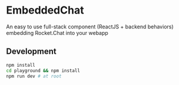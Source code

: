# EmbeddedChat
An easy to use full-stack component  (ReactJS + backend behaviors)  embedding Rocket.Chat into your webapp

## Development

```bash
npm install
cd playground && npm install
npm run dev # at root
```
